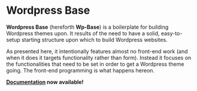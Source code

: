 # Wordpress Base

**Wordpress Base** (hereforth **Wp-Base**) is a boilerplate for building Wordpress themes upon. It results of the need to have a solid, easy-to-setup starting structure upon which to build Wordpress websites.
 
As presented here, it intentionally features almost no front-end work (and when it does it targets functionality rather than form). Instead it focuses on the functionalities that need to be set in order to get a Wordpress theme going. The front-end programming is what happens hereon.

**[Documentation](https://github.com/powleeno/wordpressBase/wiki) now available!**
